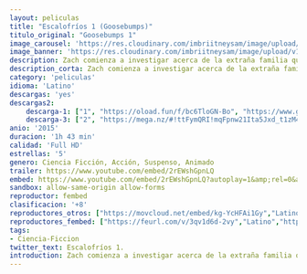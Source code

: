 ```yaml
---
layout: peliculas
title: "Escalofríos 1 (Goosebumps)"
titulo_original: "Goosebumps 1"
image_carousel: 'https://res.cloudinary.com/imbriitneysam/image/upload/v1544757230/escalofrios1-poster-min.jpg'
image_banner: 'https://res.cloudinary.com/imbriitneysam/image/upload/v1544757233/escalofrios1-banner-min.jpg'
description: Zach comienza a investigar acerca de la extraña familia que tiene al lado, y pronto descubre que Stine tiene un oscuro secreto, las criaturas de las historias que le hicieron famoso son reales, y Stine protege a sus lectores manteniéndolos encerrados en sus libros. Cuando todos los demonios de Stine son liberados involuntariamente de sus libros, la vida de Zach da un giro inesperado. En una alocada noche llena de aventuras Zach, Hannah, Champ y Stine tienen que hacer equipo y atrapar a todas las criaturas de la imaginación de Stine y devolverlos a los libros donde pertenecen, con el fin de salvar la ciudad.
description_corta: Zach comienza a investigar acerca de la extraña familia que tiene al lado, y pronto descubre que Stine tiene un oscuro secreto, las criaturas de las historias que le hicieron famoso son reales, y Stine protege a sus lectores manteniéndolos...
category: 'peliculas'
idioma: 'Latino'
descargas: 'yes'
descargas2:
    descarga-1: ["1", "https://oload.fun/f/bc6TloGN-Bo", "https://www.google.com/s2/favicons?domain=openload.co","OpenLoad","https://res.cloudinary.com/imbriitneysam/image/upload/v1541473684/mexico.png", "Latino", "Full HD"]
    descarga-3: ["2", "https://mega.nz/#!ttFymQRI!mqFpnw21Ita5Jxd_t1zM49ounqXqEc458v7jQUkZ194", "https://www.google.com/s2/favicons?domain=mega.nz","Mega","https://res.cloudinary.com/imbriitneysam/image/upload/v1541473684/mexico.png", "Latino", "Full HD"]
anio: '2015'
duracion: '1h 43 min'
calidad: 'Full HD'
estrellas: '5'
genero: Ciencia Ficción, Acción, Suspenso, Animado
trailer: https://www.youtube.com/embed/2rEWshGpnLQ
embed: https://www.youtube.com/embed/2rEWshGpnLQ?autoplay=1&amp;rel=0&amp;hd=1&border=0&wmode=opaque&enablejsapi=1&modestbranding=1&controls=1&showinfo=0
sandbox: allow-same-origin allow-forms
reproductor: fembed
clasificacion: '+8'
reproductores_otros: ["https://movcloud.net/embed/kg-YcHFAi1Gy","Latino","https://api.cuevana3.io/stream/index.php?file=ek5lbm9xYWNrS0xYMTZLa2xNbkdvY3ZTb3BtZng4TGp6ZFpobGFMUGtOelcwcUZmbWRIVzRkakVuS0JnbEplcG1KUnNZSlRTMGViVTBxZGdsdEhPb3R2VWVHdUx5Y2JlcHRSa1lLRFNsUT09","Latino","https://mstream.press/h4w7fg23doah","Latino","https://mstream.press/bubgkrjsc4bk","Latino"]
reproductores_fembed: ["https://feurl.com/v/3qv1d6d-2vy","Latino","https://feurl.com/v/k8q0es3z15514xl","Latino","https://feurl.com/v/059l1k-q7nv","Latino"]
tags:
- Ciencia-Ficcion
twitter_text: Escalofríos 1.
introduction: Zach comienza a investigar acerca de la extraña familia que tiene al lado, y pronto descubre que Stine tiene un oscuro secreto, las criaturas de las historias que le hicieron famoso son reales, y Stine protege a sus lectores manteniéndolos...
---
```












